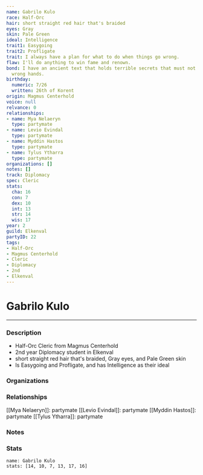 ```yaml
---
name: Gabrilo Kulo
race: Half-Orc
hair: short straight red hair that's braided
eyes: Gray
skin: Pale Green
ideal: Intelligence
trait1: Easygoing
trait2: Profligate
trait: I always have a plan for what to do when things go wrong.
flaw: I'll do anything to win fame and renown.
bond: I have an ancient text that holds terrible secrets that must not fall into the
  wrong hands.
birthday:
  numeric: 7/26
  written: 26th of Korent
origin: Magmus Centerhold
voice: null
relvance: 0
relationships:
- name: Mya Nelaeryn
  type: partymate
- name: Levio Evindal
  type: partymate
- name: Myddin Hastos
  type: partymate
- name: Tylus Ytharra
  type: partymate
organizations: []
notes: []
track: Diplomacy
spec: Cleric
stats:
  cha: 16
  con: 7
  dex: 10
  int: 13
  str: 14
  wis: 17
year: 2
guild: Elkenval
partyID: 22
tags:
- Half-Orc
- Magmus Centerhold
- Cleric
- Diplomacy
- 2nd
- Elkenval
---
```

# Gabrilo Kulo
---
### Description
- Half-Orc Cleric from Magmus Centerhold
- 2nd year Diplomacy student in Elkenval
- short straight red hair that's braided, Gray eyes, and Pale Green skin
- Is Easygoing and Profligate, and has Intelligence as their ideal

### Organizations

### Relationships
[[Mya Nelaeryn]]: partymate
[[Levio Evindal]]: partymate
[[Myddin Hastos]]: partymate
[[Tylus Ytharra]]: partymate

### Notes

### Stats
```statblock
name: Gabrilo Kulo
stats: [14, 10, 7, 13, 17, 16]
```
